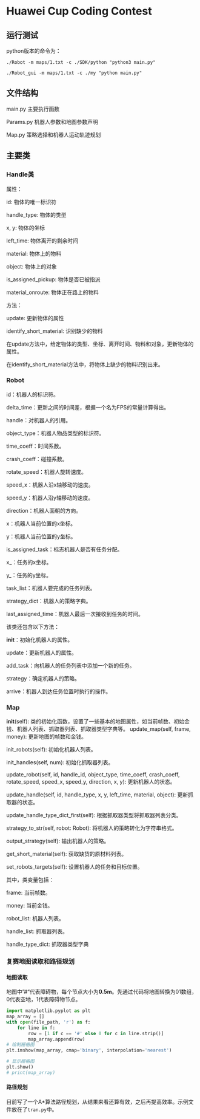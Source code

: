 # Huawei Cup Coding Contest

## 运行测试

python版本的命令为：

```shell
./Robot -m maps/1.txt -c ./SDK/python "python3 main.py"
```

```shell
./Robot_gui -m maps/1.txt -c ./my "python main.py"
```

## 文件结构

main.py
主要执行函数

Params.py
机器人参数和地图参数声明

Map.py
策略选择和机器人运动轨迹规划

## 主要类

### Handle类

属性：

id: 物体的唯一标识符

handle_type: 物体的类型

x, y: 物体的坐标

left_time: 物体离开的剩余时间

material: 物体上的物料

object: 物体上的对象

is_assigned_pickup: 物体是否已被指派

material_onroute: 物体正在路上的物料

方法：

update: 更新物体的属性

identify_short_material: 识别缺少的物料

在update方法中，给定物体的类型、坐标、离开时间、物料和对象，更新物体的属性。

在identify_short_material方法中，将物体上缺少的物料识别出来。

### Robot

id：机器人的标识符。

delta_time：更新之间的时间差，根据一个名为FPS的常量计算得出。

handle：对机器人的引用。

object_type：机器人物品类型的标识符。

time_coeff：时间系数。

crash_coeff：碰撞系数。

rotate_speed：机器人旋转速度。

speed_x：机器人沿x轴移动的速度。

speed_y：机器人沿y轴移动的速度。

direction：机器人面朝的方向。

x：机器人当前位置的x坐标。

y：机器人当前位置的y坐标。

is_assigned_task：标志机器人是否有任务分配。

x_：任务的x坐标。

y_：任务的y坐标。

task_list：机器人要完成的任务列表。

strategy_dict：机器人的策略字典。

last_assigned_time：机器人最后一次接收到任务的时间。

该类还包含以下方法：

__init__：初始化机器人的属性。

update：更新机器人的属性。

add_task：向机器人的任务列表中添加一个新的任务。

strategy：确定机器人的策略。

arrive：机器人到达任务位置时执行的操作。

### Map

__init__(self): 类的初始化函数，设置了一些基本的地图属性，如当前帧数、初始金钱、机器人列表、抓取器列表、抓取器类型字典等。
update_map(self, frame, money): 更新地图的帧数和金钱。

init_robots(self): 初始化机器人列表。

init_handles(self, num): 初始化抓取器列表。

update_robot(self, id, handle_id, object_type, time_coeff, crash_coeff, rotate_speed, speed_x, speed_y, direction, x, y): 更新机器人的状态。

update_handle(self, id, handle_type, x, y, left_time, material, object): 更新抓取器的状态。

update_handle_type_dict_first(self): 根据抓取器类型将抓取器列表分类。

strategy_to_str(self, robot: Robot): 将机器人的策略转化为字符串格式。

output_strategy(self): 输出机器人的策略。

get_short_material(self): 获取缺货的原材料列表。

set_robots_targets(self): 设置机器人的任务和目标位置。

其中，类变量包括：

frame: 当前帧数。

money: 当前金钱。

robot_list: 机器人列表。

handle_list: 抓取器列表。

handle_type_dict: 抓取器类型字典

### 复赛地图读取和路径规划

#### 地图读取

地图中”#“代表障碍物，每个节点大小为**0.5m**。先通过代码将地图转换为01数组，0代表空地，1代表障碍物节点。

```python
import matplotlib.pyplot as plt
map_array = []
with open(file_path, 'r') as f:
    for line in f:
        row = [1 if c == '#' else 0 for c in line.strip()]
        map_array.append(row)
# 绘制栅格图
plt.imshow(map_array, cmap='binary', interpolation='nearest')

# 显示栅格图
plt.show()
# print(map_array)
```

#### 路径规划

目前写了一个A*算法路径规划，从结果来看还算有效，之后再提高效率。示例文件放在了`tran.py`中。
